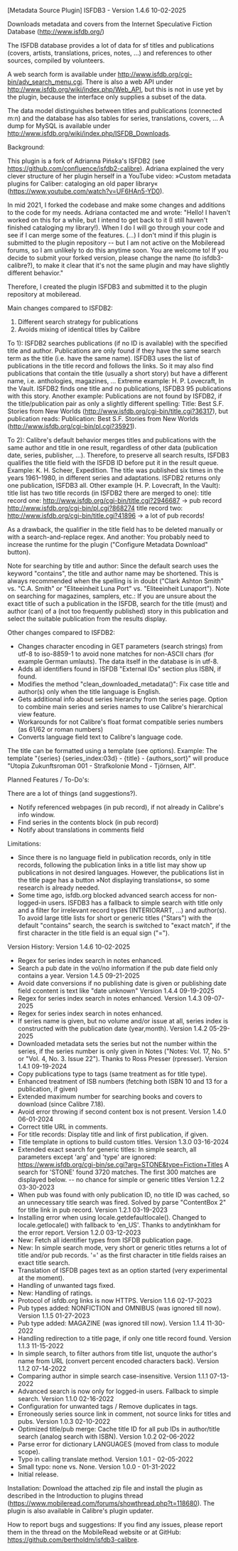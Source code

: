 [Metadata Source Plugin] ISFDB3 - Version 1.4.6 10-02-2025

Downloads metadata and covers from the Internet Speculative Fiction Database (http://www.isfdb.org/)

The ISFDB database provides a lot of data for sf titles and publications (covers, artists, translations, prices, notes, ...) and references to other sources, compiled by volunteers.

A web search form is available under http://www.isfdb.org/cgi-bin/adv_search_menu.cgi.
There is also a web API under http://www.isfdb.org/wiki/index.php/Web_API, but this is not in use yet by the plugin, because the interface only supplies a subset of the data.

The data model distinguishes between titles and publications (connected m:n) and the database has also tables for series, translations, covers, ... 
A dump for MySQL is available under http://www.isfdb.org/wiki/index.php/ISFDB_Downloads.

Background:

This plugin is a fork of Adrianna Pińska's ISFDB2 (see https://github.com/confluence/isfdb2-calibre).
Adriana explained the very clever structure of her plugin herself in a YouTube video: »Custom metadata plugins for Caliber: cataloging an old paper library« (https://www.youtube.com/watch?v=UF6HAn5-YD0).

In mid 2021, I forked the codebase and make some changes and additions to the code for my needs.
Adriana contacted me and wrote: 
"Hello! I haven't worked on this for a while, but I intend to get back to it (I still haven't finished cataloging my library!). 
When I do I will go through your code and see if I can merge some of the features. (...)
I don't mind if this plugin is submitted to the plugin repository -- but I am not active on the Mobileread forums, so I am unlikely to do this anytime soon. 
You are welcome to! If you decide to submit your forked version, please change the name (to isfdb3-calibre?), to make it clear that it's not the same plugin and may have slightly different behavior."

Therefore, I created the plugin ISFDB3 and submitted it to the plugin repository at mobileread.

Main changes compared to ISFDB2:

1) Different search strategy for publications
2) Avoids mixing of identical titles by Calibre 

To 1): ISFDB2 searches publications (if no ID is available) with the specified title and author. Publications are only found if they have the same search term as the title (i.e. have the same name).
ISFDB3 uses the list of publications in the title record and follows the links. So it may also find publications that contain the title (usually a short story) but have a different name, i.e. anthologies, magazines, ...
Extreme example: H. P. Lovecraft, In the Vault. ISFDB2 finds one title and no publications, ISFDB3 95 publications with this story.
Another example: Publications are not found by ISFDB2, if the title/publication pair as only a slightly different spelling:
Title: Best S.F. Stories from New Worlds (http://www.isfdb.org/cgi-bin/title.cgi?36317), but publication reads: Publication: Best S.F. Stories from New Worlds (http://www.isfdb.org/cgi-bin/pl.cgi?35921).

To 2): Calibre's default behavior merges titles and publications with the same author and title in one result, regardless of other data (publication date, series, publisher, ...).
Therefore, to preserve all search results, ISFDB3 qualifies the title field with the ISFDB ID before put it in the result queue.
Example: K. H. Scheer, Expedition. The title was published six times in the years 1961–1980, in different series and adaptations. ISFDB2 returns only one publication, ISFDB3 all.
Other example (H. P. Lovecraft, In the Vault):
title list has two title records (in ISFDB2 there are merged to one):
title record one: http://www.isfdb.org/cgi-bin/title.cgi?2946687 -> pub record http://www.isfdb.org/cgi-bin/pl.cgi?868274
title record two: http://www.isfdb.org/cgi-bin/title.cgi?41896 -> a lot of pub records!

As a drawback, the qualifier in the title field has to be deleted manually or with a search-and-replace regex. 
And another: You probably need to increase the runtime for the plugin ("Configure Metadata Download" button).

Note for searching by title and author: Since the default search uses the keyword "contains", the title and author name may be shortened. This is always recommended when the spelling is in doubt ("Clark Ashton Smith" vs. "C.A. Smith" or "Eliteeinheit Luna Port" vs. "Eliteeinheit Lunaport").
Note on searching for magazines, samplers, etc.: If you are unsure about the exact title of such a publication in the ISFDB, search for the title (must) and author (can) of a (not too frequently published) story in this publication and select the suitable publication from the results display.

Other changes compared to ISFDB2:

- Changes character encoding in GET parameters (search strings) from utf-8 to iso-8859-1 to avoid none matches for non-ASCII chars (for example German umlauts). The data itself in the database is in utf-8.
- Adds all identifiers found in ISFDB "External IDs" section plus ISBN, if found. 
- Modifies the method "clean_downloaded_metadata()": Fix case title and author(s) only when the title language is English.
- Gets additional info about series hierarchy from the series page. Option to combine main series and series names to use Calibre's hierarchical view feature.
- Workarounds for not Calibre's float format compatible series numbers (as 61/62 or roman numbers)
- Converts language field text to Calibre's language code.

The title can be formatted using a template (see options). Example: The template "{series} {series_index:03d} - {title} - {authors_sort}" will produce "Utopia Zukunftsroman 001 - Strafkolonie Mond - Tjörnsen, Alf".

Planned Features / To-Do's:

There are a lot of things (and suggestions?).

- Notify referenced webpages (in pub record), if not already in Calibre's info window.
- Find series in the contents block (in pub record)
- Notify about translations in comments field

Limitations:

- Since there is no language field in publication records, only in title records, following the publication links in a title list may show up publications in not desired languages. However, the publications list in the title page has a button »Not displaying translations«, so some research is already needed.
- Some time ago, isfdb.org blocked advanced search access for non-logged-in users.
  ISFDB3 has a fallback to simple search with title only and a filter for irrelevant record types (INTERIORART, ...) and author(s).
  To avoid large title lists for short or generic titles ("Stars") with the default "contains" search, the search is switched to "exact match", if the first character in the title field is an equal sign ("=").

Version History:
Version 1.4.6 10-02-2025
- Regex for series index search in notes enhanced.
- Search a pub date in the vol/no information if the pub date field only contains a year.
Version 1.4.5 09-21-2025
- Avoid date conversions if no publishing date is given or publishing date field ccontent is text like "date unknown"
Version 1.4.4 09-19-2025
- Regex for series index search in notes enhanced.
Version 1.4.3 09-07-2025
- Regex for series index search in notes enhanced.
- If series name is given, but no volume and/or issue at all, series index is constructed with
  the publication date (year,month).
Version 1.4.2 05-29-2025
- Downloaded metadata sets the series but not the number within the series, if the series number is only given 
  in Notes ("Notes: Vol. 17, No. 5" or "Vol. 4, No. 3. Issue 22"). Thanks to Ross Presser (rpresser).
Version 1.4.1 09-19-2024
- Copy publications type to tags (same treatment as for title type).
- Enhanced treatment of ISB numbers (fetching both ISBN 10 and 13 for a publication, if given)
- Extended maximum number for searching books and covers to download (since Calibre 7.18).
- Avoid error throwing if second content box is not present.
Version 1.4.0 06-01-2024
- Correct title URL in comments.
- For title records: Display title and link of first publication, if given.
- Title template in options to build custom titles.
Version 1.3.0 03-16-2024
- Extended exact search for generic titles:
  In simple search, all parameters except 'arg' and 'type' are ignored: https://www.isfdb.org/cgi-bin/se.cgi?arg=STONE&type=Fiction+Titles
  A search for 'STONE' found 3720 matches.
  The first 300 matches are displayed below. -- no chance for simple or generic titles
Version 1.2.2 03-30-2023
- When pub was found with only publication ID, no title ID was cached, so an unnecessary title search was fired.
  Solved by parse "ContentBox 2" for title link in pub record. 
Version 1.2.1 03-19-2023
- Installing error when using locale.getdefaultlocale(). Changed to locale.getlocale() with fallback to 'en_US'.
  Thanks to andytinkham for the error report.
Version 1.2.0 03-12-2023
- New: Fetch all identifier types from ISFDB publication page.
- New: In simple search mode, very short or generic titles returns a lot of title and/or pub records.
  '=' as the first character in title fields raises an exact title search.
- Translation of ISFDB pages text as an option started (very experimental at the moment).
- Handling of unwanted tags fixed.
- New: Handling of ratings.
- Protocol of isfdb.org links is now HTTPS.
Version 1.1.6 02-17-2023
- Pub types added: NONFICTION and OMNIBUS (was ignored till now).
Version 1.1.5 01-27-2023
- Pub type added: MAGAZINE (was ignored till now).
Version 1.1.4 11-30-2022
- Handling redirection to a title page, if only one title record found.
Version 1.1.3 11-15-2022
- In simple search, to filter authors from title list, unquote the author's name from URL
  (convert percent encoded characters back).
Version 1.1.2 07-14-2022
- Comparing author in simple search case-insensitive.
Version 1.1.1 07-13-2022
- Advanced search is now only for logged-in users. Fallback to simple search.
Version 1.1.0 02-16-2022
- Configuration for unwanted tags / Remove duplicates in tags.
- Erroneously series source link in comment, not source links for titles and pubs.
Version 1.0.3 02-10-2022
- Optimized title/pub merge: Cache title ID for all pub IDs in author/title search (analog search with ISBN).
Version 1.0.2 02-06-2022
- Parse error for dictionary LANGUAGES (moved from class to module scope).
- Typo in calling translate method.
Version 1.0.1 - 02-05-2022
- Small typo: none vs. None.
Version 1.0.0 - 01-31-2022
- Initial release.

Installation:
Download the attached zip file and install the plugin as described in the Introduction to plugins thread (https://www.mobileread.com/forums/showthread.php?t=118680).
The plugin is also available in Calibre's plugin updater.

How to report bugs and suggestions:
If you find any issues, please report them in the thread on the MobileRead website or at GitHub: https://github.com/bertholdm/isfdb3-calibre.
